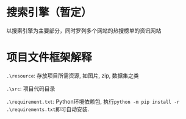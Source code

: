 # 搜索引擎（暂定）
以搜索引擎为主要部分，同时罗列多个网站的热搜榜单的资讯网站

# 项目文件框架解释

`.\resource`: 存放项目所需资源, 如图片, zip, 数据集之类

`.\src`: 项目代码目录

`.\requirement.txt`: Python环境依赖包, 执行`python -m pip install -r .\requirements.txt`即可自动安装. 

